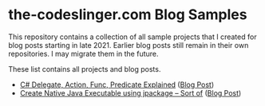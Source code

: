 the-codeslinger.com Blog Samples
================================

This repository contains a collection of all sample projects that I created for
blog posts starting in late 2021. Earlier blog posts still remain in their own
repositories. I may migrate them in the future.

These list contains all projects and blog posts.

* [C# Delegate, Action, Func, Predicate Explained](CSharp-Delegate-Action-Func-Predicate) ([Blog Post](http://the-codeslinger.com/2021/09/22/c-delegate-action-func-predicate-explained/))
* [Create Native Java Executable using jpackage – Sort of](JPackage) ([Blog Post](http://the-codeslinger.com/2021/11/28/create-native-java-executable-using-jpackage-sort-of/))